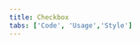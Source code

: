 ```yaml
---
title: Checkbox
tabs: ['Code', 'Usage','Style']
---
```


<ComponentCode
    name="Checkbox"
    component="checkbox" 
    variation="checkbox"
    experimental="true"
    hasReactVersion="true"
    >
</ComponentCode>
<ComponentDocs component="checkbox" experimental="true"></ComponentDocs>
